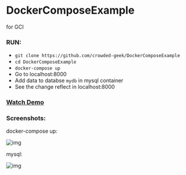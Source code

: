 # DockerComposeExample
for GCI
### RUN:
- `git clone https://github.com/crowded-geek/DockerComposeExample`
- `cd DockerComposeExample`
- `docker-compose up`
- Go to localhost:8000
- Add data to databse `mydb` in mysql container
- See the change reflect in localhost:8000

### [Watch Demo](https://streamable.com/0v8c8)

### Screenshots:
docker-compose up:

![img](https://i.imgur.com/mnGxMU7.png)

mysql:

![img](https://i.imgur.com/7wIi1RZ.png)
